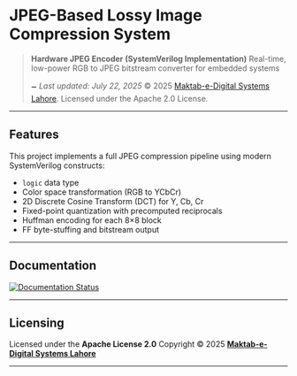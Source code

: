 # JPEG-Based Lossy Image Compression System

> **Hardware JPEG Encoder (SystemVerilog Implementation)**
> Real-time, low-power RGB to JPEG bitstream converter for embedded systems
>
> 🗕️ *Last updated: July 22, 2025*
> © 2025 [Maktab-e-Digital Systems Lahore](https://github.com/meds-uet). Licensed under the Apache 2.0 License.

---

## Features

This project implements a full JPEG compression pipeline using modern SystemVerilog constructs:

- `logic` data type
- Color space transformation (RGB to YCbCr)
- 2D Discrete Cosine Transform (DCT) for Y, Cb, Cr
- Fixed-point quantization with precomputed reciprocals
- Huffman encoding for each 8×8 block
- FF byte-stuffing and bitstream output

---

## Documentation

[![Documentation Status](https://meds-jpeg-docs.readthedocs.io/en/badge/?version=latest)](https://meds-jpeg-docs.readthedocs.io/en/latest/?badge=latest)

---

##  Licensing

Licensed under the **Apache License 2.0**
Copyright © 2025
**[Maktab-e-Digital Systems Lahore](https://github.com/meds-uet)**

---

